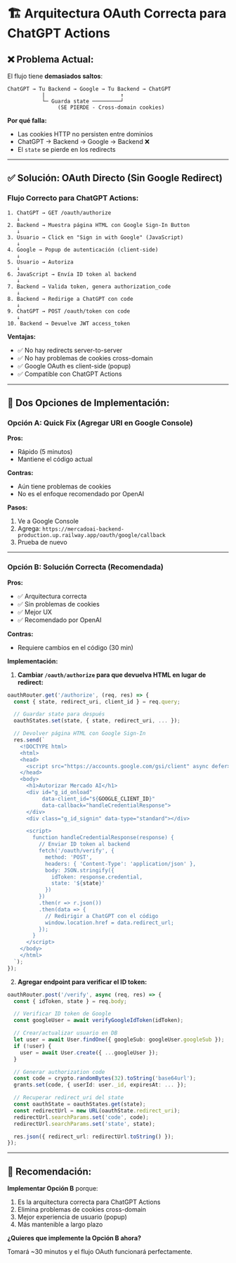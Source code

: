 # 🏗️ Arquitectura OAuth Correcta para ChatGPT Actions

## ❌ Problema Actual:

El flujo tiene **demasiados saltos**:

```
ChatGPT → Tu Backend → Google → Tu Backend → ChatGPT
           |                        ↑
           └─ Guarda state ─────────┘
                (SE PIERDE - Cross-domain cookies)
```

**Por qué falla:**
- Las cookies HTTP no persisten entre dominios
- ChatGPT → Backend → Google → Backend ❌
- El `state` se pierde en los redirects

---

## ✅ Solución: OAuth Directo (Sin Google Redirect)

### Flujo Correcto para ChatGPT Actions:

```
1. ChatGPT → GET /oauth/authorize
   ↓
2. Backend → Muestra página HTML con Google Sign-In Button
   ↓
3. Usuario → Click en "Sign in with Google" (JavaScript)
   ↓
4. Google → Popup de autenticación (client-side)
   ↓
5. Usuario → Autoriza
   ↓
6. JavaScript → Envía ID token al backend
   ↓
7. Backend → Valida token, genera authorization_code
   ↓
8. Backend → Redirige a ChatGPT con code
   ↓
9. ChatGPT → POST /oauth/token con code
   ↓
10. Backend → Devuelve JWT access_token
```

**Ventajas:**
- ✅ No hay redirects server-to-server
- ✅ No hay problemas de cookies cross-domain
- ✅ Google OAuth es client-side (popup)
- ✅ Compatible con ChatGPT Actions

---

## 🔄 Dos Opciones de Implementación:

### **Opción A: Quick Fix (Agregar URI en Google Console)**

**Pros:**
- Rápido (5 minutos)
- Mantiene el código actual

**Contras:**
- Aún tiene problemas de cookies
- No es el enfoque recomendado por OpenAI

**Pasos:**
1. Ve a Google Console
2. Agrega: `https://mercadoai-backend-production.up.railway.app/oauth/google/callback`
3. Prueba de nuevo

---

### **Opción B: Solución Correcta (Recomendada)**

**Pros:**
- ✅ Arquitectura correcta
- ✅ Sin problemas de cookies
- ✅ Mejor UX
- ✅ Recomendado por OpenAI

**Contras:**
- Requiere cambios en el código (30 min)

**Implementación:**

1. **Cambiar `/oauth/authorize` para que devuelva HTML en lugar de redirect:**

```typescript
oauthRouter.get('/authorize', (req, res) => {
  const { state, redirect_uri, client_id } = req.query;

  // Guardar state para después
  oauthStates.set(state, { state, redirect_uri, ... });

  // Devolver página HTML con Google Sign-In
  res.send(`
    <!DOCTYPE html>
    <html>
    <head>
      <script src="https://accounts.google.com/gsi/client" async defer></script>
    </head>
    <body>
      <h1>Autorizar Mercado AI</h1>
      <div id="g_id_onload"
           data-client_id="${GOOGLE_CLIENT_ID}"
           data-callback="handleCredentialResponse">
      </div>
      <div class="g_id_signin" data-type="standard"></div>

      <script>
        function handleCredentialResponse(response) {
          // Enviar ID token al backend
          fetch('/oauth/verify', {
            method: 'POST',
            headers: { 'Content-Type': 'application/json' },
            body: JSON.stringify({
              idToken: response.credential,
              state: '${state}'
            })
          })
          .then(r => r.json())
          .then(data => {
            // Redirigir a ChatGPT con el código
            window.location.href = data.redirect_url;
          });
        }
      </script>
    </body>
    </html>
  `);
});
```

2. **Agregar endpoint para verificar el ID token:**

```typescript
oauthRouter.post('/verify', async (req, res) => {
  const { idToken, state } = req.body;

  // Verificar ID token de Google
  const googleUser = await verifyGoogleIdToken(idToken);

  // Crear/actualizar usuario en DB
  let user = await User.findOne({ googleSub: googleUser.googleSub });
  if (!user) {
    user = await User.create({ ...googleUser });
  }

  // Generar authorization code
  const code = crypto.randomBytes(32).toString('base64url');
  grants.set(code, { userId: user._id, expiresAt: ... });

  // Recuperar redirect_uri del state
  const oauthState = oauthStates.get(state);
  const redirectUrl = new URL(oauthState.redirect_uri);
  redirectUrl.searchParams.set('code', code);
  redirectUrl.searchParams.set('state', state);

  res.json({ redirect_url: redirectUrl.toString() });
});
```

---

## 🎯 Recomendación:

**Implementar Opción B** porque:

1. Es la arquitectura correcta para ChatGPT Actions
2. Elimina problemas de cookies cross-domain
3. Mejor experiencia de usuario (popup)
4. Más mantenible a largo plazo

**¿Quieres que implemente la Opción B ahora?**

Tomará ~30 minutos y el flujo OAuth funcionará perfectamente.
